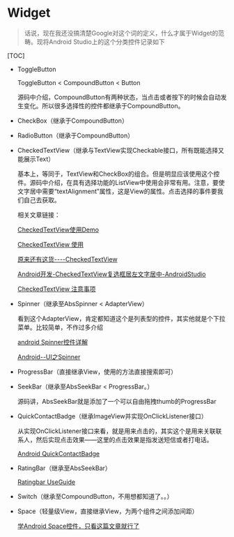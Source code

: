 # Widget

> 话说，现在我还没搞清楚Google对这个词的定义，什么才属于Widget的范畴。现将Android Studio上的这个分类控件记录如下

[TOC]

- ToggleButton

  ToggleButton < CompoundButton  < Button

  源码中介绍，CompoundButton有两种状态，当点击或者按下的时候会自动发生变化。所以很多选择性的控件都继承于CompoundButton。

- CheckBox（继承于CompoundButton）

- RadioButton（继承于CompoundButton）

- CheckedTextView（继承与TextView实现Checkable接口，所有既能选择又能展示Text）

  基本上，等同于，TextView和CheckBox的组合。但是明显应该使用这个控件。源码中介绍，在具有选择功能的ListView中使用会非常有用。注意，要使文字居中需要“textAlignment”属性，这是View的属性。点击选择的事件要我们自己去获取。

  相关文章链接：

  [CheckedTextView使用Demo](https://blog.csdn.net/zouchengxufei/article/details/51029489)

  [CheckedTextView 使用](https://blog.csdn.net/vae260772/article/details/77089759?locationNum=1&fps=1)

  [原来还有这货----CheckedTextView ](http://blog.sina.com.cn/s/blog_495c8c720101asjj.html)

  [Android开发-CheckedTextView复选框居左文字居中-AndroidStudio](https://blog.csdn.net/iwanghang/article/details/69568317)

  [CheckedTextView 注意事项](https://www.jianshu.com/p/0266e851982f)

- Spinner（继承至AbsSpinner  <  AdapterView<SpinnerAdapter>）

  看到这个AdapterView，肯定都知道这个是列表型的控件，其实他就是个下拉菜单。比较简单，不作过多介绍

  [android Spinner控件详解](https://blog.csdn.net/qq_32059827/article/details/53106821)

  [Android--UI之Spinner](https://www.cnblogs.com/plokmju/p/android_Spinner.html)

- ProgressBar（直接继承View，使用的方法直接搜索即可）

- SeekBar（继承至AbsSeekBar <  ProgressBar。）

  源码讲，AbsSeekBar就是添加了一个可以自由拖拽thumb的ProgressBar

- QuickContactBadge（继承ImageView并实现OnClickListener接口）

  从实现OnClickListener接口来看，就是用来点击的，其实这个是用来关联联系人，然后实现点击效果——这里的点击效果是指发送短信或者打电话。

  [Android QuickContactBadge](https://blog.csdn.net/kinglearnjava/article/details/46237733)

- RatingBar（继承至AbsSeekBar）

  [Ratingbar UseGuide](https://www.jianshu.com/p/06c321b7f19b)

- Switch（继承至CompoundButton，不用想都知道了。。）

- Space（轻量级View，直接继承View，为两个组件之间添加间距）

  [学Android Space控件，只看这篇文章就行了](https://blog.csdn.net/dajian35/article/details/74842681)

  

